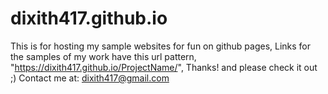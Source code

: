 # dixith417.github.io
This is for hosting my sample websites for fun on github pages, Links for the samples of my work have this url pattern, "https://dixith417.github.io/ProjectName/", Thanks! and please check it out ;)
Contact me at: dixith417@gmail.com
